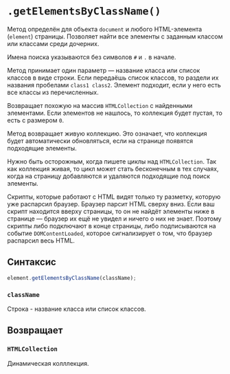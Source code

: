 # `.getElementsByClassName()`

Метод определён для объекта `document` и любого HTML-элемента (`element`) страницы. Позволяет найти все элементы с заданным классом или классами среди дочерних.

Имена поиска указываются без символов `#` и `.` в начале.

Метод принимает один параметр — название класса или список классов в виде строки. Если передаёшь список классов, то раздели их названия пробелами `class1 class2`. Элемент подходит, если у него есть все классы из перечисленных.

Возвращает похожую на массив `HTMLCollection` с найденными элементами. Если элементов не нашлось, то коллекция будет пустая, то есть с размером `0`.

Метод возвращает живую коллекцию. Это означает, что коллекция будет автоматически обновляться, если на странице появятся подходящие элементы.

Нужно быть осторожным, когда пишете циклы над `HTMLCollection`. Так как коллекция живая, то цикл может стать бесконечным в тех случаях, когда на страницу добавляются и удаляются подходящие под поиск элементы.

Скрипты, которые работают с HTML видят только ту разметку, которую уже распарсил браузер. Браузер парсит HTML сверху вниз. Если ваш скрипт находится вверху страницы, то он не найдёт элементы ниже в странице — браузер их ещё не увидел и ничего о них не знает. Поэтому скрипты либо подключают в конце страницы, либо подписываются на событие `DOMContent​Loaded`, которое сигнализирует о том, что браузер распарсил весь HTML.

## Синтаксис

```js
element.getElementsByClassName(className);
```

### `className`

Строка - название класса или список классов.

## Возвращает

### `HTMLCollection`

Динамическая колллекция.
